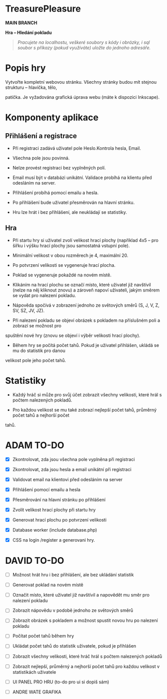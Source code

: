 
# TreasurePleasure

  

**MAIN BRANCH**

  
  

**Hra – Hledání pokladu**

  

> *Pracujete na localhostu, veškeré soubory s kódy i obrázky, i sql soubor s příkazy (pokud využíváte) uložte do jednoho adresáře.*

  
  

# Popis hry

  

Vytvořte kompletní webovou stránku. Všechny stránky budou mít stejnou strukturu – hlavička, tělo,

patička. Je vyžadována grafická úprava webu (máte k dispozici Inkscape).

  
  
  
  
  

# Komponenty aplikace

  
  
  

## Přihlášení a registrace

  

- Při registraci zadává uživatel pole Heslo.Kontrola hesla, Email.

- Všechna pole jsou povinná.

- Nelze provést registraci bez vyplněných polí.

- Email musí být v databázi unikátní. Validace probíhá na klientu před odesláním na server.

- Přihlášení probíhá pomocí emailu a hesla.

- Po přihlášení bude uživatel přesměrován na hlavní stránku.

- Hru lze hrát i bez přihlášení, ale neukládají se statistiky.

  

## Hra

- Při startu hry si uživatel zvolí velikost hrací plochy (například 4x5 – pro šířku i výšku hrací plochy jsou samostatná vstupní pole).

  

- Minimální velikost v obou rozměrech je 4, maximální 20.

- Po potvrzení velikosti se vygeneruje hrací plocha.

- Poklad se vygeneruje pokaždé na novém místě.

- Klikáním na hrací plochu se označí místo, které uživatel již navštívil (nelze na něj kliknout znovu) a zároveň napoví uživateli, jakým směrem se vydat pro nalezení pokladu.

- Nápověda spočívá v zobrazení jednoho ze světových směrů (S, J, V, Z, SV, SZ, JV, JZ).

- Při nalezení pokladu se objeví obrázek s pokladem na příslušném poli a zobrazí se možnost pro

spuštění nové hry (znovu se objeví i výběr velikosti hrací plochy).

- Během hry se počítá počet tahů. Pokud je uživatel přihlášen, ukládá se mu do statistik pro danou

velikost pole jeho počet tahů.

  

# Statistiky

  

- Každý hráč si může pro svůj účet zobrazit všechny velikosti, které hrál s počtem nalezených pokladů.

- Pro každou velikost se mu také zobrazí nejlepší počet tahů, průměrný počet tahů a nejhorší počet

tahů.

  
  

# ADAM TO-DO

  

- [x] Zkontrolovat, zda jsou všechna pole vyplněna při registraci

- [x] Zkontrolovat, zda jsou hesla a email unikátní při registraci

- [x] Validovat email na klientovi před odesláním na server

- [x] Přihlášení pomocí emailu a hesla

- [x] Přesměrování na hlavní stránku po přihlášení

- [x] Zvolit velikost hrací plochy při startu hry

- [x] Generovat hrací plochu po potvrzení velikosti

- [x] Database worker (include database.php)

- [x] CSS na login /register a generovani hry.

  

# DAVID TO-DO

  

- [ ] Možnost hrát hru i bez přihlášení, ale bez ukládání statistik

- [ ] Generovat poklad na novém místě

- [ ] Označit místo, které uživatel již navštívil a napovědět mu směr pro nalezení pokladu

- [ ] Zobrazit nápovědu v podobě jednoho ze světových směrů

- [ ] Zobrazit obrázek s pokladem a možnost spustit novou hru po nalezení pokladu

- [ ] Počítat počet tahů během hry

- [ ] Ukládat počet tahů do statistik uživatele, pokud je přihlášen

- [ ] Zobrazit všechny velikosti, které hráč hrál s počtem nalezených pokladů

- [ ] Zobrazit nejlepší, průměrný a nejhorší počet tahů pro každou velikost v statistikách uživatele

- [ ] UI PANEL PRO HRU (to-do pro ui si dopiš sám)

- [ ] ANDRE WATE GRAFIKA
